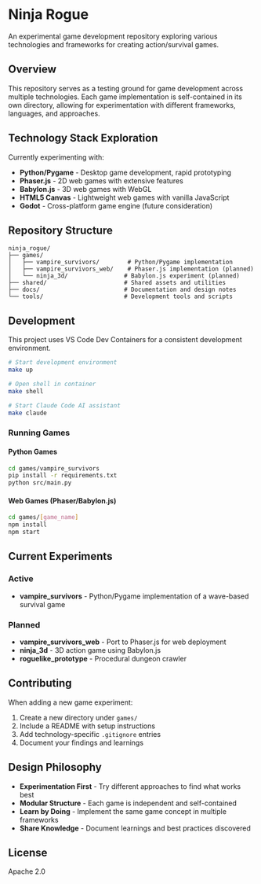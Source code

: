 # Ninja Rogue

An experimental game development repository exploring various technologies and frameworks for creating action/survival games.

## Overview

This repository serves as a testing ground for game development across multiple technologies. Each game implementation is self-contained in its own directory, allowing for experimentation with different frameworks, languages, and approaches.

## Technology Stack Exploration

Currently experimenting with:
- **Python/Pygame** - Desktop game development, rapid prototyping
- **Phaser.js** - 2D web games with extensive features
- **Babylon.js** - 3D web games with WebGL
- **HTML5 Canvas** - Lightweight web games with vanilla JavaScript
- **Godot** - Cross-platform game engine (future consideration)

## Repository Structure

```
ninja_rogue/
├── games/
│   ├── vampire_survivors/        # Python/Pygame implementation
│   ├── vampire_survivors_web/    # Phaser.js implementation (planned)
│   └── ninja_3d/                # Babylon.js experiment (planned)
├── shared/                      # Shared assets and utilities
├── docs/                        # Documentation and design notes
└── tools/                       # Development tools and scripts
```

## Development

This project uses VS Code Dev Containers for a consistent development environment.

```bash
# Start development environment
make up

# Open shell in container
make shell

# Start Claude Code AI assistant
make claude
```

### Running Games

#### Python Games
```bash
cd games/vampire_survivors
pip install -r requirements.txt
python src/main.py
```

#### Web Games (Phaser/Babylon.js)
```bash
cd games/[game_name]
npm install
npm start
```

## Current Experiments

### Active
- **vampire_survivors** - Python/Pygame implementation of a wave-based survival game

### Planned
- **vampire_survivors_web** - Port to Phaser.js for web deployment
- **ninja_3d** - 3D action game using Babylon.js
- **roguelike_prototype** - Procedural dungeon crawler

## Contributing

When adding a new game experiment:
1. Create a new directory under `games/`
2. Include a README with setup instructions
3. Add technology-specific `.gitignore` entries
4. Document your findings and learnings

## Design Philosophy

- **Experimentation First** - Try different approaches to find what works best
- **Modular Structure** - Each game is independent and self-contained
- **Learn by Doing** - Implement the same game concept in multiple frameworks
- **Share Knowledge** - Document learnings and best practices discovered

## License

Apache 2.0